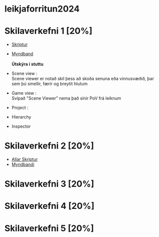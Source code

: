# leikjaforritun2024

# Skilaverkefni 1 [20%]
- [Skriptur]()
- [Myndband]()
<br><br>
**Útskýra í stuttu**
- Scene view : <br>
  Scene viewer er notað skil þess að skoða senuna eða vinnusvæðið, þar sem þú smellir, færir og breytit hlutum
- Game view : <br>
  Svipað "Scene Viewer" nema það sínir PoV frá leiknum
- Project : <br>
  
- Hierarchy
- Inspector

  
# Skilaverkefni 2 [20%]

- [Allar Skriptur]()
- [Myndbandi](https://www.youtube.com/watch?v=XcpUH3Ep_9A)

# Skilaverkefni 3 [20%]

# Skilaverkefni 4 [20%]

# Skilaverkefni 5 [20%]
